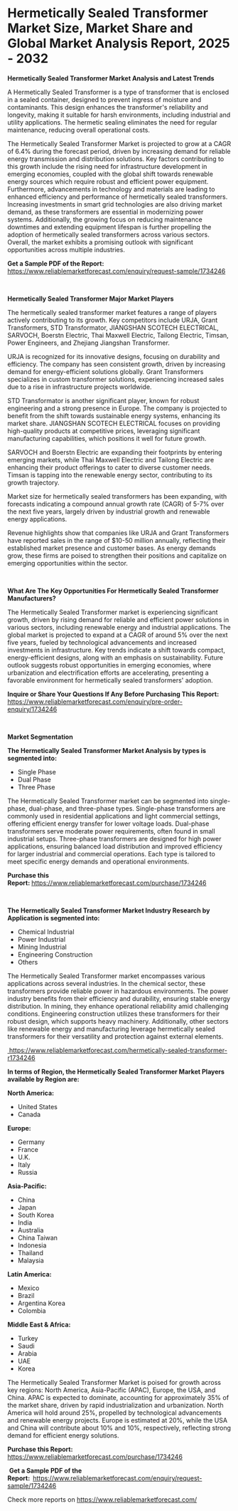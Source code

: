 <p><h1>Hermetically Sealed Transformer Market Size, Market Share and Global Market Analysis Report, 2025 - 2032</h1></p><p><strong>Hermetically Sealed Transformer Market Analysis and Latest Trends</strong></p>
<p><p>A Hermetically Sealed Transformer is a type of transformer that is enclosed in a sealed container, designed to prevent ingress of moisture and contaminants. This design enhances the transformer's reliability and longevity, making it suitable for harsh environments, including industrial and utility applications. The hermetic sealing eliminates the need for regular maintenance, reducing overall operational costs.</p><p>The Hermetically Sealed Transformer Market is projected to grow at a CAGR of 6.4% during the forecast period, driven by increasing demand for reliable energy transmission and distribution solutions. Key factors contributing to this growth include the rising need for infrastructure development in emerging economies, coupled with the global shift towards renewable energy sources which require robust and efficient power equipment. Furthermore, advancements in technology and materials are leading to enhanced efficiency and performance of hermetically sealed transformers. Increasing investments in smart grid technologies are also driving market demand, as these transformers are essential in modernizing power systems. Additionally, the growing focus on reducing maintenance downtimes and extending equipment lifespan is further propelling the adoption of hermetically sealed transformers across various sectors. Overall, the market exhibits a promising outlook with significant opportunities across multiple industries.</p></p>
<p><strong>Get a Sample PDF of the Report:&nbsp;</strong> <a href="https://www.reliablemarketforecast.com/enquiry/request-sample/1734246?utm_campaign=2255&utm_medium=2&utm_source=Github&utm_content=ia&utm_term=22022025&utm_id=hermetically-sealed-transformer">https://www.reliablemarketforecast.com/enquiry/request-sample/1734246</a></p>
<p>&nbsp;</p>
<p><strong>Hermetically Sealed Transformer Major Market Players</strong></p>
<p><p>The hermetically sealed transformer market features a range of players actively contributing to its growth. Key competitors include URJA, Grant Transformers, STD Transformator, JIANGSHAN SCOTECH ELECTRICAL, SARVOCH, Boerstn Electric, Thai Maxwell Electric, Tailong Electric, Timsan, Power Engineers, and Zhejiang Jiangshan Transformer.</p><p>URJA is recognized for its innovative designs, focusing on durability and efficiency. The company has seen consistent growth, driven by increasing demand for energy-efficient solutions globally. Grant Transformers specializes in custom transformer solutions, experiencing increased sales due to a rise in infrastructure projects worldwide.</p><p>STD Transformator is another significant player, known for robust engineering and a strong presence in Europe. The company is projected to benefit from the shift towards sustainable energy systems, enhancing its market share. JIANGSHAN SCOTECH ELECTRICAL focuses on providing high-quality products at competitive prices, leveraging significant manufacturing capabilities, which positions it well for future growth.</p><p>SARVOCH and Boerstn Electric are expanding their footprints by entering emerging markets, while Thai Maxwell Electric and Tailong Electric are enhancing their product offerings to cater to diverse customer needs. Timsan is tapping into the renewable energy sector, contributing to its growth trajectory.</p><p>Market size for hermetically sealed transformers has been expanding, with forecasts indicating a compound annual growth rate (CAGR) of 5-7% over the next five years, largely driven by industrial growth and renewable energy applications. </p><p>Revenue highlights show that companies like URJA and Grant Transformers have reported sales in the range of $10-50 million annually, reflecting their established market presence and customer bases. As energy demands grow, these firms are poised to strengthen their positions and capitalize on emerging opportunities within the sector.</p></p>
<p>&nbsp;</p>
<p><strong>What Are The Key Opportunities For Hermetically Sealed Transformer Manufacturers?</strong></p>
<p><p>The Hermetically Sealed Transformer market is experiencing significant growth, driven by rising demand for reliable and efficient power solutions in various sectors, including renewable energy and industrial applications. The global market is projected to expand at a CAGR of around 5% over the next five years, fueled by technological advancements and increased investments in infrastructure. Key trends indicate a shift towards compact, energy-efficient designs, along with an emphasis on sustainability. Future outlook suggests robust opportunities in emerging economies, where urbanization and electrification efforts are accelerating, presenting a favorable environment for hermetically sealed transformers' adoption.</p></p>
<p><strong>Inquire or Share Your Questions If Any Before Purchasing This Report:</strong> <a href="https://www.reliablemarketforecast.com/enquiry/pre-order-enquiry/1734246?utm_campaign=2255&utm_medium=2&utm_source=Github&utm_content=ia&utm_term=22022025&utm_id=hermetically-sealed-transformer">https://www.reliablemarketforecast.com/enquiry/pre-order-enquiry/1734246</a></p>
<p>&nbsp;</p>
<p><strong>Market Segmentation</strong></p>
<p><strong>The Hermetically Sealed Transformer Market Analysis by types is segmented into:</strong></p>
<p><ul><li>Single Phase</li><li>Dual Phase</li><li>Three Phase</li></ul></p>
<p><p>The Hermetically Sealed Transformer market can be segmented into single-phase, dual-phase, and three-phase types. Single-phase transformers are commonly used in residential applications and light commercial settings, offering efficient energy transfer for lower voltage loads. Dual-phase transformers serve moderate power requirements, often found in small industrial setups. Three-phase transformers are designed for high power applications, ensuring balanced load distribution and improved efficiency for larger industrial and commercial operations. Each type is tailored to meet specific energy demands and operational environments.</p></p>
<p><strong>Purchase this Report:&nbsp;</strong><a href="https://www.reliablemarketforecast.com/purchase/1734246?utm_campaign=2255&utm_medium=2&utm_source=Github&utm_content=ia&utm_term=22022025&utm_id=hermetically-sealed-transformer">https://www.reliablemarketforecast.com/purchase/1734246</a></p>
<p>&nbsp;</p>
<p><strong>The Hermetically Sealed Transformer Market Industry Research by Application is segmented into:</strong></p>
<p><ul><li>Chemical Industrial</li><li>Power Industrial</li><li>Mining Industrial</li><li>Engineering Construction</li><li>Others</li></ul></p>
<p><p>The Hermetically Sealed Transformer market encompasses various applications across several industries. In the chemical sector, these transformers provide reliable power in hazardous environments. The power industry benefits from their efficiency and durability, ensuring stable energy distribution. In mining, they enhance operational reliability amid challenging conditions. Engineering construction utilizes these transformers for their robust design, which supports heavy machinery. Additionally, other sectors like renewable energy and manufacturing leverage hermetically sealed transformers for their versatility and protection against external elements.</p></p>
<p><a href="https://www.reliablemarketforecast.com/hermetically-sealed-transformer-r1734246?utm_campaign=2255&utm_medium=2&utm_source=Github&utm_content=ia&utm_term=22022025&utm_id=hermetically-sealed-transformer">&nbsp;https://www.reliablemarketforecast.com/hermetically-sealed-transformer-r1734246</a></p>
<p><strong>In terms of Region, the Hermetically Sealed Transformer Market Players available by Region are:</strong></p>
<p>
    <p> <strong> North America: </strong>
        <ul>
            <li>United States</li>
            <li>Canada</li>
        </ul>
        </p> 
    <p> <strong> Europe: </strong>
        <ul>
            <li>Germany</li>
            <li>France</li>
            <li>U.K.</li>
            <li>Italy</li>
            <li>Russia</li>
        </ul>
        </p> 
    <p> <strong> Asia-Pacific: </strong>
        <ul>
            <li>China</li>
            <li>Japan</li>
            <li>South Korea</li>
            <li>India</li>
            <li>Australia</li>
            <li>China Taiwan</li>
            <li>Indonesia</li>
            <li>Thailand</li>
            <li>Malaysia</li>
        </ul>
        </p> 
    <p> <strong> Latin America: </strong>
        <ul>
            <li>Mexico</li>
            <li>Brazil</li>
            <li>Argentina Korea</li>
            <li>Colombia</li>
        </ul>
        </p> 
    <p> <strong> Middle East & Africa: </strong>
        <ul>
            <li>Turkey</li>
            <li>Saudi</li>
            <li>Arabia</li>
            <li>UAE</li>
            <li>Korea</li>
        </ul>
    </p>
    </p>
<p><p>The Hermetically Sealed Transformer Market is poised for growth across key regions: North America, Asia-Pacific (APAC), Europe, the USA, and China. APAC is expected to dominate, accounting for approximately 35% of the market share, driven by rapid industrialization and urbanization. North America will hold around 25%, propelled by technological advancements and renewable energy projects. Europe is estimated at 20%, while the USA and China will contribute about 10% and 10%, respectively, reflecting strong demand for efficient energy solutions.</p></p>
<p><strong>Purchase this Report: </strong><a href="https://www.reliablemarketforecast.com/purchase/1734246?utm_campaign=2255&utm_medium=2&utm_source=Github&utm_content=ia&utm_term=22022025&utm_id=hermetically-sealed-transformer">https://www.reliablemarketforecast.com/purchase/1734246</a></p>
<p>&nbsp;<strong>Get a Sample PDF of the Report:&nbsp;&nbsp;</strong><a href="https://www.reliablemarketforecast.com/enquiry/request-sample/1734246?utm_campaign=2255&utm_medium=2&utm_source=Github&utm_content=ia&utm_term=22022025&utm_id=hermetically-sealed-transformer">https://www.reliablemarketforecast.com/enquiry/request-sample/1734246</a></p>
<p><strong></strong></p>
<p>Check more reports on <a href="https://www.reliablemarketforecast.com/?utm_campaign=2255&utm_medium=2&utm_source=Github&utm_content=ia&utm_term=22022025&utm_id=hermetically-sealed-transformer">https://www.reliablemarketforecast.com/</a></p>